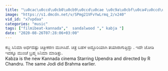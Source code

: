 ```yaml
---
title: "\u0cac\u0ccd\u0cb0\u0cb9\u0ccd\u0cae \u0c9a\u0cbf\u0ca4\u0ccd\u0cb0\u0ca6\u0cb2\u0ccd\u0cb2\u0cbf\u0ca8 Upendra Pranitha \u0cae\u0cc1\u0c82\u0cac\u0cc8\u0ca8 \u0c95\u0ccd\u0cb2\u0cac\u0ccd\u200c\u0ca8\u0cb2\u0ccd\u0cb2\u0cbf \u0cb9\u0cbe\u0ca1\u0cbf\u0ca8 \u0c9a\u0cbf\u0ca4\u0ccd\u0cb0\u0cc0\u0c95\u0cb0\u0ca3 Filmibeat Kannada"
image: "https://s1.dmcdn.net/v/SPmg21VFvYwLrmq_2/x240"
vid_id: "x7vpdaa"
categories: "music"
tags: ["filmibeat-kannada","  sandalwood "," kabja "]
date: "2020-08-26T07:28:06+03:00"
---
```

ಕಬ್ಜ ಸಿನಿಮಾ ಅರ್ಧದಷ್ಟು ಚಿತ್ರೀಕರಣ ಮುಗಿಸಿದೆ. ಚಿತ್ರ ಬಹಳ ಅದ್ದೂರಿಯಾಗಿ ತಯಾರಾಗುತ್ತಿದ್ದು . ಇದೇ ಜೋಡಿ ಇದಕ್ಕೂ ಮುಂಚೆ ಬ್ರಹ್ಮ ಸಿನಿಮಾ ಮಾಡಿತ್ತು.  <br>Kabza is the new Kannada cinema Starring Upendra and directed by R Chandru. The same Jodi did Brahma earlier.
